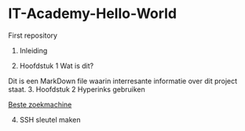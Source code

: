 # IT-Academy-Hello-World
First repository
1. Inleiding

3. Hoofdstuk 1 Wat is dit?

Dit is een MarkDown file waarin interresante informatie over dit project staat.
3. Hoofdstuk 2 Hyperinks gebruiken

[Beste zoekmachine](https://duckduckgo.com)

4. SSH sleutel maken

